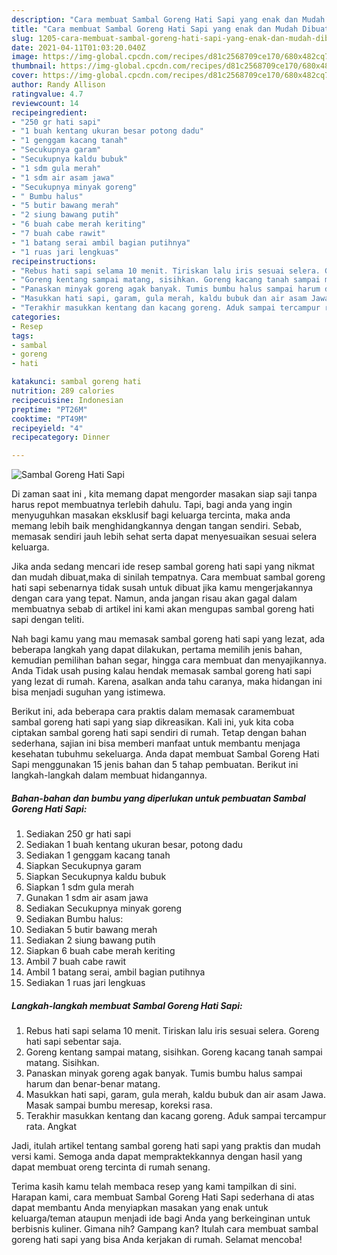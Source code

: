 ```yaml
---
description: "Cara membuat Sambal Goreng Hati Sapi yang enak dan Mudah Dibuat"
title: "Cara membuat Sambal Goreng Hati Sapi yang enak dan Mudah Dibuat"
slug: 1205-cara-membuat-sambal-goreng-hati-sapi-yang-enak-dan-mudah-dibuat
date: 2021-04-11T01:03:20.040Z
image: https://img-global.cpcdn.com/recipes/d81c2568709ce170/680x482cq70/sambal-goreng-hati-sapi-foto-resep-utama.jpg
thumbnail: https://img-global.cpcdn.com/recipes/d81c2568709ce170/680x482cq70/sambal-goreng-hati-sapi-foto-resep-utama.jpg
cover: https://img-global.cpcdn.com/recipes/d81c2568709ce170/680x482cq70/sambal-goreng-hati-sapi-foto-resep-utama.jpg
author: Randy Allison
ratingvalue: 4.7
reviewcount: 14
recipeingredient:
- "250 gr hati sapi"
- "1 buah kentang ukuran besar potong dadu"
- "1 genggam kacang tanah"
- "Secukupnya garam"
- "Secukupnya kaldu bubuk"
- "1 sdm gula merah"
- "1 sdm air asam jawa"
- "Secukupnya minyak goreng"
- " Bumbu halus"
- "5 butir bawang merah"
- "2 siung bawang putih"
- "6 buah cabe merah keriting"
- "7 buah cabe rawit"
- "1 batang serai ambil bagian putihnya"
- "1 ruas jari lengkuas"
recipeinstructions:
- "Rebus hati sapi selama 10 menit. Tiriskan lalu iris sesuai selera. Goreng hati sapi sebentar saja."
- "Goreng kentang sampai matang, sisihkan. Goreng kacang tanah sampai matang. Sisihkan."
- "Panaskan minyak goreng agak banyak. Tumis bumbu halus sampai harum dan benar-benar matang."
- "Masukkan hati sapi, garam, gula merah, kaldu bubuk dan air asam Jawa. Masak sampai bumbu meresap, koreksi rasa."
- "Terakhir masukkan kentang dan kacang goreng. Aduk sampai tercampur rata. Angkat"
categories:
- Resep
tags:
- sambal
- goreng
- hati

katakunci: sambal goreng hati 
nutrition: 289 calories
recipecuisine: Indonesian
preptime: "PT26M"
cooktime: "PT49M"
recipeyield: "4"
recipecategory: Dinner

---
```



![Sambal Goreng Hati Sapi](https://img-global.cpcdn.com/recipes/d81c2568709ce170/680x482cq70/sambal-goreng-hati-sapi-foto-resep-utama.jpg)

Di zaman  saat ini , kita memang dapat mengorder masakan siap saji tanpa harus repot membuatnya terlebih dahulu. Tapi, bagi anda yang ingin menyuguhkan masakan eksklusif bagi keluarga tercinta, maka anda memang lebih baik menghidangkannya dengan tangan sendiri. Sebab, memasak sendiri jauh lebih sehat serta dapat menyesuaikan sesuai selera keluarga.

Jika anda sedang mencari ide resep sambal goreng hati sapi yang nikmat dan mudah dibuat,maka di sinilah tempatnya. Cara membuat sambal goreng hati sapi  sebenarnya tidak susah untuk dibuat jika kamu mengerjakannya dengan cara yang tepat. Namun, anda jangan risau akan gagal dalam membuatnya 
sebab di artikel ini kami akan mengupas sambal goreng hati sapi dengan teliti.  



Nah bagi kamu yang mau memasak sambal goreng hati sapi yang lezat, ada beberapa langkah yang dapat dilakukan, pertama memilih jenis bahan, kemudian pemilihan bahan segar, hingga cara membuat dan menyajikannya. Anda Tidak usah pusing kalau hendak memasak sambal goreng hati sapi yang lezat di rumah. Karena, asalkan anda  tahu caranya, maka hidangan ini bisa menjadi suguhan yang istimewa.

Berikut ini, ada beberapa cara praktis  dalam memasak caramembuat sambal goreng hati sapi yang siap dikreasikan. Kali ini, yuk kita coba ciptakan sambal goreng hati sapi sendiri di rumah. Tetap dengan bahan sederhana, sajian ini bisa memberi manfaat untuk membantu menjaga kesehatan tubuhmu sekeluarga. Anda dapat membuat Sambal Goreng Hati Sapi menggunakan 15 jenis bahan dan 5 tahap pembuatan. Berikut ini langkah-langkah dalam membuat hidangannya.

<!--inarticleads1-->

##### Bahan-bahan dan bumbu yang diperlukan untuk pembuatan Sambal Goreng Hati Sapi:

1. Sediakan 250 gr hati sapi
1. Sediakan 1 buah kentang ukuran besar, potong dadu
1. Sediakan 1 genggam kacang tanah
1. Siapkan Secukupnya garam
1. Siapkan Secukupnya kaldu bubuk
1. Siapkan 1 sdm gula merah
1. Gunakan 1 sdm air asam jawa
1. Sediakan Secukupnya minyak goreng
1. Sediakan  Bumbu halus:
1. Sediakan 5 butir bawang merah
1. Sediakan 2 siung bawang putih
1. Siapkan 6 buah cabe merah keriting
1. Ambil 7 buah cabe rawit
1. Ambil 1 batang serai, ambil bagian putihnya
1. Sediakan 1 ruas jari lengkuas




<!--inarticleads2-->

##### Langkah-langkah membuat Sambal Goreng Hati Sapi:

1. Rebus hati sapi selama 10 menit. Tiriskan lalu iris sesuai selera. Goreng hati sapi sebentar saja.
1. Goreng kentang sampai matang, sisihkan. Goreng kacang tanah sampai matang. Sisihkan.
1. Panaskan minyak goreng agak banyak. Tumis bumbu halus sampai harum dan benar-benar matang.
1. Masukkan hati sapi, garam, gula merah, kaldu bubuk dan air asam Jawa. Masak sampai bumbu meresap, koreksi rasa.
1. Terakhir masukkan kentang dan kacang goreng. Aduk sampai tercampur rata. Angkat




Jadi, itulah artikel tentang  sambal goreng hati sapi  yang praktis dan mudah versi kami. Semoga anda dapat mempraktekkannya dengan hasil yang dapat membuat oreng tercinta di rumah senang. 

Terima kasih kamu telah membaca resep yang kami tampilkan di sini. Harapan kami, cara membuat  Sambal Goreng Hati Sapi sederhana di atas dapat membantu Anda menyiapkan masakan yang enak untuk keluarga/teman ataupun menjadi ide bagi Anda yang berkeinginan untuk berbisnis kuliner. Gimana nih? Gampang kan? Itulah cara membuat sambal goreng hati sapi yang bisa Anda kerjakan di rumah. Selamat mencoba!

